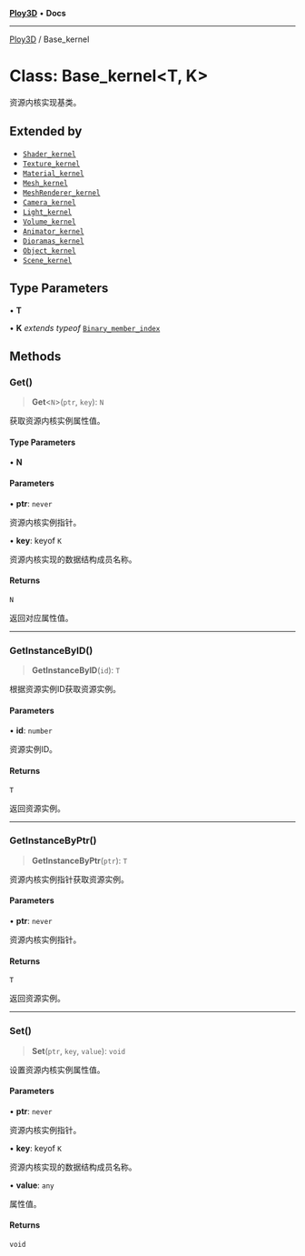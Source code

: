 [**Ploy3D**](../README.md) • **Docs**

***

[Ploy3D](../README.md) / Base\_kernel

# Class: Base\_kernel\<T, K\>

资源内核实现基类。

## Extended by

- [`Shader_kernel`](Shader_kernel.md)
- [`Texture_kernel`](Texture_kernel.md)
- [`Material_kernel`](Material_kernel.md)
- [`Mesh_kernel`](Mesh_kernel.md)
- [`MeshRenderer_kernel`](MeshRenderer_kernel.md)
- [`Camera_kernel`](Camera_kernel.md)
- [`Light_kernel`](Light_kernel.md)
- [`Volume_kernel`](Volume_kernel.md)
- [`Animator_kernel`](Animator_kernel.md)
- [`Dioramas_kernel`](Dioramas_kernel.md)
- [`Object_kernel`](Object_kernel.md)
- [`Scene_kernel`](Scene_kernel.md)

## Type Parameters

• **T**

• **K** *extends* *typeof* [`Binary_member_index`](../variables/Binary_member_index.md)

## Methods

### Get()

> **Get**\<`N`\>(`ptr`, `key`): `N`

获取资源内核实例属性值。

#### Type Parameters

• **N**

#### Parameters

• **ptr**: `never`

资源内核实例指针。

• **key**: keyof `K`

资源内核实现的数据结构成员名称。

#### Returns

`N`

返回对应属性值。

***

### GetInstanceByID()

> **GetInstanceByID**(`id`): `T`

根据资源实例ID获取资源实例。

#### Parameters

• **id**: `number`

资源实例ID。

#### Returns

`T`

返回资源实例。

***

### GetInstanceByPtr()

> **GetInstanceByPtr**(`ptr`): `T`

资源内核实例指针获取资源实例。

#### Parameters

• **ptr**: `never`

资源内核实例指针。

#### Returns

`T`

返回资源实例。

***

### Set()

> **Set**(`ptr`, `key`, `value`): `void`

设置资源内核实例属性值。

#### Parameters

• **ptr**: `never`

资源内核实例指针。

• **key**: keyof `K`

资源内核实现的数据结构成员名称。

• **value**: `any`

属性值。

#### Returns

`void`
